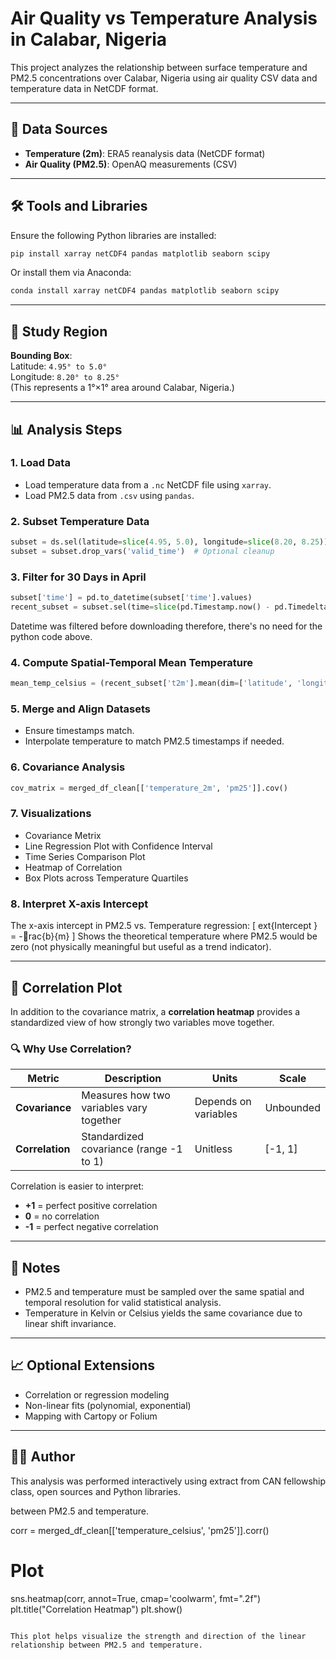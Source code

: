 
# Air Quality vs Temperature Analysis in Calabar, Nigeria

This project analyzes the relationship between surface temperature and PM2.5 concentrations over Calabar, Nigeria using air quality CSV data and temperature data in NetCDF format.

---

## 📁 Data Sources

- **Temperature (2m)**: ERA5 reanalysis data (NetCDF format)
- **Air Quality (PM2.5)**: OpenAQ measurements (CSV)

---

## 🛠️ Tools and Libraries

Ensure the following Python libraries are installed:

```bash
pip install xarray netCDF4 pandas matplotlib seaborn scipy
```

Or install them via Anaconda:

```bash
conda install xarray netCDF4 pandas matplotlib seaborn scipy
```

---

## 📍 Study Region

**Bounding Box**:  
Latitude: `4.95° to 5.0°`  
Longitude: `8.20° to 8.25°`  
(This represents a 1°×1° area around Calabar, Nigeria.)

---

## 📊 Analysis Steps

### 1. Load Data

- Load temperature data from a `.nc` NetCDF file using `xarray`.
- Load PM2.5 data from `.csv` using `pandas`.

### 2. Subset Temperature Data

```python
subset = ds.sel(latitude=slice(4.95, 5.0), longitude=slice(8.20, 8.25))
subset = subset.drop_vars('valid_time')  # Optional cleanup
```

### 3. Filter for 30 Days in April

```python
subset['time'] = pd.to_datetime(subset['time'].values)
recent_subset = subset.sel(time=slice(pd.Timestamp.now() - pd.Timedelta(days=30), None))
```
Datetime was filtered before downloading therefore, there's no need for the python code above.


### 4. Compute Spatial-Temporal Mean Temperature

```python
mean_temp_celsius = (recent_subset['t2m'].mean(dim=['latitude', 'longitude', 'time']) - 273.15).values
```

### 5. Merge and Align Datasets

- Ensure timestamps match.
- Interpolate temperature to match PM2.5 timestamps if needed.

### 6. Covariance Analysis

```python
cov_matrix = merged_df_clean[['temperature_2m', 'pm25']].cov()
```

### 7. Visualizations

- Covariance Metrix
- Line Regression Plot with Confidence Interval
- Time Series Comparison Plot
- Heatmap of Correlation
- Box Plots across Temperature Quartiles

### 8. Interpret X-axis Intercept

The x-axis intercept in PM2.5 vs. Temperature regression:
\[
	ext{Intercept } = -rac{b}{m}
\]
Shows the theoretical temperature where PM2.5 would be zero (not physically meaningful but useful as a trend indicator).


---

## 🔗 Correlation Plot

In addition to the covariance matrix, a **correlation heatmap** provides a standardized view of how strongly two variables move together.

### 🔍 Why Use Correlation?

| Metric       | Description                                  | Units              | Scale     |
|--------------|----------------------------------------------|---------------------|-----------|
| **Covariance** | Measures how two variables vary together      | Depends on variables | Unbounded |
| **Correlation** | Standardized covariance (range -1 to 1)      | Unitless             | [-1, 1]   |

Correlation is easier to interpret:
- **+1** = perfect positive correlation
- **0** = no correlation
- **-1** = perfect negative correlation

---

## 📌 Notes

- PM2.5 and temperature must be sampled over the same spatial and temporal resolution for valid statistical analysis.
- Temperature in Kelvin or Celsius yields the same covariance due to linear shift invariance.

---

## 📈 Optional Extensions

- Correlation or regression modeling
- Non-linear fits (polynomial, exponential)
- Mapping with Cartopy or Folium

---

## 👨‍🔬 Author

This analysis was performed interactively using extract from CAN fellowship class, open sources and Python libraries.



between PM2.5 and temperature.


corr = merged_df_clean[['temperature_celsius', 'pm25']].corr()

# Plot
sns.heatmap(corr, annot=True, cmap='coolwarm', fmt=".2f")
plt.title("Correlation Heatmap")
plt.show()
```

This plot helps visualize the strength and direction of the linear relationship between PM2.5 and temperature.

